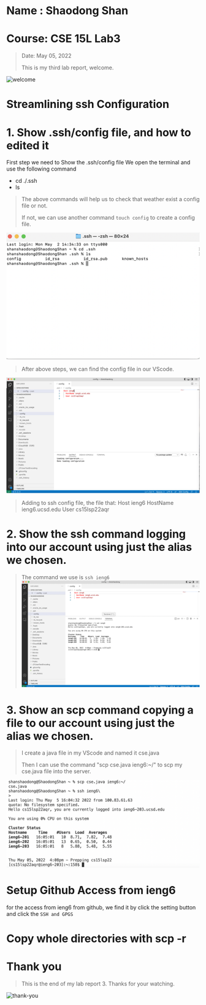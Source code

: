 # Name : Shaodong Shan
# Course: CSE 15L Lab3
>Date: May 05, 2022
>
>This is my third lab report, welcome.
>
![welcome](https://user-images.githubusercontent.com/103075501/162642398-9902f982-4aa5-4e33-816d-d0eba4ceace9.jpeg)
>

# Streamlining ssh Configuration
# 1. Show .ssh/config file, and how to edited it
First step we need to Show the .ssh/config file
We open the terminal and use the following command
* cd ./.ssh
* ls

>The above commands will help us to check that weather exist a config file or not.
>
>If not, we can use another command `touch config` to create a config file.
>
![command](lab3p1.png)

>After above steps, we can find the config file in our VScode.
>
![VScode](lab3p2.png)
>
>Adding to ssh config file, the file that:
>Host ieng6
>    HostName ieng6.ucsd.edu
>    User cs15lsp22aqr


# 2. Show the ssh command logging into our account using just the alias we chosen.
>The command we use is `ssh ieng6`
![prepping](lab3p3.png)

# 3. Show an scp command copying a file to our account using just the alias we chosen.

>I create a java file in my VScode and named it cse.java
>
>Then I can use the command "scp cse.java ieng6:~/" to scp my cse.java file into the server.
>
![scp](lab3p4.png)

# Setup Github Access from ieng6
for the access from ieng6 from github, we find it by click the setting button and click the `SSH and GPGS`


# Copy whole directories with scp -r


# Thank you
>This is the end of my lab report 3. Thanks for your watching.
  
![thank-you](https://user-images.githubusercontent.com/103075501/162642394-44533b1f-86e6-4dd4-ac23-0c8392cfdbbb.jpg)

